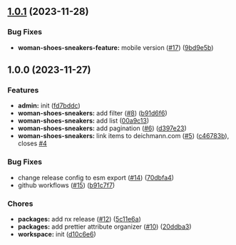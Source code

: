 ## [1.0.1](https://github.com/draylegend/deichmann.com/compare/v1.0.0...v1.0.1) (2023-11-28)


### Bug Fixes

* **woman-shoes-sneakers-feature:** mobile version ([#17](https://github.com/draylegend/deichmann.com/issues/17)) ([9bd9e5b](https://github.com/draylegend/deichmann.com/commit/9bd9e5be88d336de143063fc6ef9664acbc5bfad))

## 1.0.0 (2023-11-27)


### Features

* **admin:** init ([fd7bddc](https://github.com/draylegend/deichmann.com/commit/fd7bddcb932a8af83cb334e2b3fb429ae517f20f))
* **woman-shoes-sneakers:** add filter ([#8](https://github.com/draylegend/deichmann.com/issues/8)) ([b91d6f6](https://github.com/draylegend/deichmann.com/commit/b91d6f6a0eaeae4184c806881faf840796bbba79))
* **woman-shoes-sneakers:** add list ([00a9c13](https://github.com/draylegend/deichmann.com/commit/00a9c1317427f28a0582a09a0494861b4f9a15d6))
* **woman-shoes-sneakers:** add pagination ([#6](https://github.com/draylegend/deichmann.com/issues/6)) ([d397e23](https://github.com/draylegend/deichmann.com/commit/d397e23e2220adf3267b60d8061eb7c2472242f8))
* **woman-shoes-sneakers:** link items to deichmann.com ([#5](https://github.com/draylegend/deichmann.com/issues/5)) ([c46783b](https://github.com/draylegend/deichmann.com/commit/c46783bfc393b08b79e10598cc9904fcc6132058)), closes [#4](https://github.com/draylegend/deichmann.com/issues/4)


### Bug Fixes

* change release config to esm export ([#14](https://github.com/draylegend/deichmann.com/issues/14)) ([70dbfa4](https://github.com/draylegend/deichmann.com/commit/70dbfa4b8ff059342d22562fbed0a7d5f57551d5))
* github workflows ([#15](https://github.com/draylegend/deichmann.com/issues/15)) ([b91c7f7](https://github.com/draylegend/deichmann.com/commit/b91c7f7e476324683f3b1aa2944884e05f299ce0))


### Chores

* **packages:** add nx release ([#12](https://github.com/draylegend/deichmann.com/issues/12)) ([5c11e6a](https://github.com/draylegend/deichmann.com/commit/5c11e6a49ed8c2b0d38af0af4d1cc725b345042f))
* **packages:** add prettier attribute organizer ([#10](https://github.com/draylegend/deichmann.com/issues/10)) ([20ddba3](https://github.com/draylegend/deichmann.com/commit/20ddba3d69e5e77a67a8859c273a49efa8b286c4))
* **workspace:** init ([d10c6e6](https://github.com/draylegend/deichmann.com/commit/d10c6e67b877b5983d923567dc644afd1d70aeb8))
